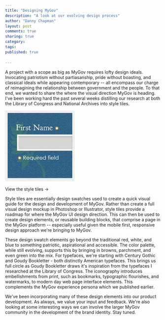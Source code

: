 ```yaml
---
title: "Designing MyGov"
description: "A look at our evolving design process"
author: "Danny Chapman"
layout: post
comments: true
sharing: true
category: 
tags: 
published: true

---
```


A project with a scope as big as MyGov requires lofty design ideals. Invocating patriotism without partiasanship, pride without boasting, and classical ideals while appearing contemporary -- all encompass our charge of reimagining the relationship between government and the people. To that end, we wanted to share the where the visual direction MyGov is heading. I've been working hard the past several weeks distilling our research at both the Library of Congress and National Archives into style tiles. 

<!-- more -->

<div class="alignright" style="font-size: 1em">

  <a class="grouped_elements" rel="group1" href="/images/content/style-tile-v1.png"><img src="/images/content/styletiles-thumb.jpg" alt="Style Tiles" /></a>
  
  <a class="grouped_elements" rel="group1" href="/images/content/style-tile-v2.png" style="display: none;" alt="style tiles"><img src="/images/content/style-tile-v2.png" style="display: none;" alt="style tiles" /></a>

  <a class="grouped_elements" rel="group1" href="/images/content/style-tile-v3.png" style="display: none;"><img src="/images/content/style-tile-v3.png" style="display: none;" alt="style tiles" /></a>

  <a class="grouped_elements" rel="group1" href="/images/content/style-tile-v4.png" style="display: none;"><img src="/images/content/style-tile-v4.png" style="display: none;" alt="style tiles" /></a>

  <p>View the style tiles &rarr;</p>

</div>

Style tiles are essentially design swatches used to create a quick visual guide for the design and development of MyGov. Rather than create a full visual design mockup in Photoshop or Illustrator, style tiles provide a roadmap for where the MyGov UI design direction. This can then be used to create design elements, or reusable building blocks, that comprise a page in the MyGov platform -- especially useful given the mobile first, responsive design approach we're bringing to MyGov. 

These design swatch elements go beyond the traditional red, white, and blue to something patriotic, aspirational and accessible. The color palette, while still evolving, supports this by bringing in browns, parchment, and even green into the mix. For typefaces, we're starting with Century Gothic and Goudy Bookletter - both distinctly American typefaces. This brings us full circle as Goudy Bookletter draws it's inspiration from the typefaces I researched at the Library of Congress. The iconography introduces embellishments from print, such as bookmarks, typographic flourishes, and watermarks, to modern day web page interface elements. This complements the MyGov experience persona which we published earlier.  

We've been incorporating many of these design elements into our product development. As always, we value your input and feedback. We're also looking at some interesting ways we can involve the larger MyGov community in the development of the brand identity. Stay tuned.